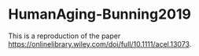 # HumanAging-Bunning2019

This is a reproduction of the paper https://onlinelibrary.wiley.com/doi/full/10.1111/acel.13073.
